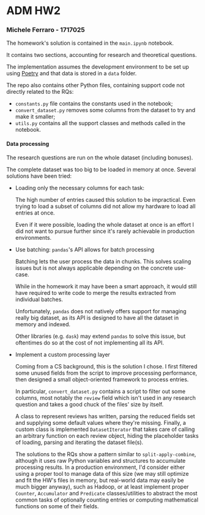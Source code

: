 ADM HW2
===

### Michele Ferraro - 1717025

The homework's solution is contained in the `main.ipynb` notebook.

It contains two sections, accounting for research and theoretical questions.

The implementation assumes the development environment to be set up using [Poetry](https://python-poetry.org/) and that data is stored in a `data` folder.

The repo also contains other Python files, containing support code not directly related to the RQs:

- `constants.py` file contains the constants used in the notebook;
- `convert_dataset.py` removes some columns from the dataset to try and make it smaller;
- `utils.py` contains all the support classes and methods called in the notebook.

#### Data processing

The research questions are run on the whole dataset (including bonuses). 

The complete dataset was too big to be loaded in memory at once. Several solutions have been tried:
- Loading only the necessary columns for each task:
 
  The high number of entries caused this solution to be impractical. Even trying to load a subset of columns did not allow my hardware to load all entries at once.
  
  Even if it were possible, loading the whole dataset at once is an effort I did not want to pursue further since it's rarely achievable in production environments.

- Use batching: `pandas`'s API allows for batch processing 
 
  Batching lets the user process the data in chunks. This solves scaling issues but is not always applicable depending on the concrete use-case.
  
  While in the homework it may have been a smart approach, it would still have required to write code to merge the results extracted from individual batches.
  
  Unfortunately, `pandas` does not natively offers support for managing really big dataset, as its API is designed to have all the dataset in memory and indexed.
  
  Other libraries (e.g. `dask`) may extend `pandas` to solve this issue, but oftentimes do so at the cost of not implementing all its API.
  
- Implement a custom processing layer

  Coming from a CS background, this is the solution I chose. I first filtered some unused fields from the script to improve processing performance, then designed a small object-oriented framework to process entries.
  
  In particular, `convert_dataset.py` contains a script to filter out some columns, most notably the `review` field which isn't used in any research question and takes a good chuck of the files' size by itself.
  
  A class to represent reviews has written, parsing the reduced fields set and supplying some default values where they're missing. Finally, a custom class is implemented `DatasetIterator` that takes care of calling an arbitrary function on each review object, hiding the placeholder tasks of loading, parsing and iterating the dataset file(s).
  
  The solutions to the RQs show a pattern similar to `split-apply-combine`, although it uses raw Python variables and structures to accumulate processing results. In a production environment, I'd consider either using a proper tool to manage data of this size (we may still optimize and fit the HW's files in memory, but real-world data may easily be much bigger anyway), such as Hadoop, or at least implement proper `Counter`, `Accumulator` and `Predicate` classes/utilities to abstract the most common tasks of optionally counting entries or computing mathematical functions on some of their fields.   
